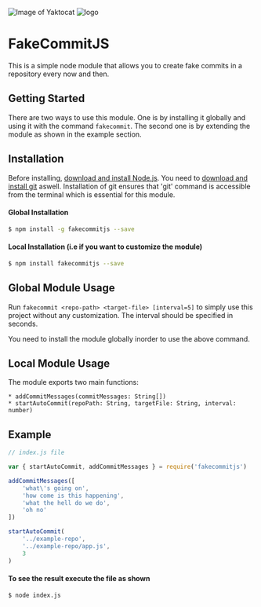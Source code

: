 ![Image of Yaktocat](https://octodex.github.com/images/yaktocat.png)
![logo](images/logo_png.png)

# FakeCommitJS

This is a simple node module that allows you to create fake commits
in a repository every now and then.

## Getting Started

There are two ways to use this module. One is by installing it globally and using
it with the command `fakecommit`. The second one is by extending the module as shown in the
example section.

## Installation

Before installing, [download and install Node.js](https://nodejs.org/en/download/).
You need to [download and install git](https://git-scm.com/downloads) aswell. 
Installation of git ensures that 'git' command is accessible from the terminal which 
is essential for this module.

#### Global Installation

```bash
$ npm install -g fakecommitjs --save
```

#### Local Installation (i.e if you want to customize the module)

```bash
$ npm install fakecommitjs --save
```

## Global Module Usage

Run `fakecommit <repo-path> <target-file> [interval=5]` to simply use
this project without any customization. The interval should be specified in seconds.

You need to install the module globally inorder to use the above command.

## Local Module Usage

The module exports two main functions:

	* addCommitMessages(commitMessages: String[])
	* startAutoCommit(repoPath: String, targetFile: String, interval: number)

## Example

```javascript
// index.js file

var { startAutoCommit, addCommitMessages } = require('fakecommitjs')

addCommitMessages([
	'what\'s going on',
	'how come is this happening',
	'what the hell do we do',
	'oh no'
])

startAutoCommit(
	'../example-repo',
	'../example-repo/app.js',
	3
)
```

#### To see the result execute the file as shown

```bash
$ node index.js
```